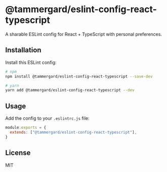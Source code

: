 # @tammergard/eslint-config-react-typescript

A sharable ESLint config for React + TypeScript with personal preferences.

## Installation

Install this ESLint config:

```bash
# npm
npm install @tammergard/eslint-config-react-typescript --save-dev

# yarn
yarn add @tammergard/eslint-config-react-typescript --dev
```

## Usage

Add the config to your `.eslintrc.js` file:

```js
module.exports = {
  extends: ["@tammergard/eslint-config-react-typescript"],
}
```

## License

MIT
